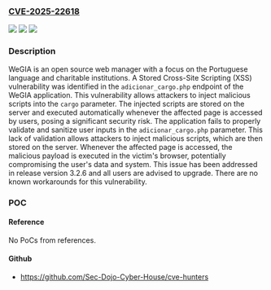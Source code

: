 ### [CVE-2025-22618](https://cve.mitre.org/cgi-bin/cvename.cgi?name=CVE-2025-22618)
![](https://img.shields.io/static/v1?label=Product&message=WeGIA&color=blue)
![](https://img.shields.io/static/v1?label=Version&message=%3D%20%3C%203.2.6%20&color=brighgreen)
![](https://img.shields.io/static/v1?label=Vulnerability&message=CWE-79%3A%20Improper%20Neutralization%20of%20Input%20During%20Web%20Page%20Generation%20('Cross-site%20Scripting')&color=brighgreen)

### Description

WeGIA is an open source web manager with a focus on the Portuguese language and charitable institutions. A Stored Cross-Site Scripting (XSS) vulnerability was identified in the `adicionar_cargo.php` endpoint of the WeGIA application. This vulnerability allows attackers to inject malicious scripts into the `cargo` parameter. The injected scripts are stored on the server and executed automatically whenever the affected page is accessed by users, posing a significant security risk. The application fails to properly validate and sanitize user inputs in the `adicionar_cargo.php` parameter. This lack of validation allows attackers to inject malicious scripts, which are then stored on the server. Whenever the affected page is accessed, the malicious payload is executed in the victim's browser, potentially compromising the user's data and system. This issue has been addressed in release version 3.2.6 and all users are advised to upgrade. There are no known workarounds for this vulnerability.

### POC

#### Reference
No PoCs from references.

#### Github
- https://github.com/Sec-Dojo-Cyber-House/cve-hunters

